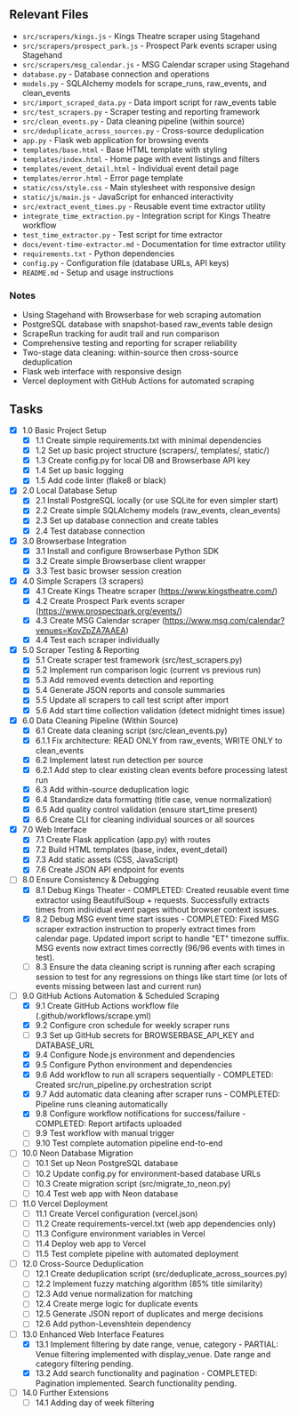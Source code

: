 ## Relevant Files

- `src/scrapers/kings.js` - Kings Theatre scraper using Stagehand
- `src/scrapers/prospect_park.js` - Prospect Park events scraper using Stagehand  
- `src/scrapers/msg_calendar.js` - MSG Calendar scraper using Stagehand
- `database.py` - Database connection and operations
- `models.py` - SQLAlchemy models for scrape_runs, raw_events, and clean_events
- `src/import_scraped_data.py` - Data import script for raw_events table
- `src/test_scrapers.py` - Scraper testing and reporting framework
- `src/clean_events.py` - Data cleaning pipeline (within source)
- `src/deduplicate_across_sources.py` - Cross-source deduplication
- `app.py` - Flask web application for browsing events
- `templates/base.html` - Base HTML template with styling
- `templates/index.html` - Home page with event listings and filters
- `templates/event_detail.html` - Individual event detail page
- `templates/error.html` - Error page template
- `static/css/style.css` - Main stylesheet with responsive design
- `static/js/main.js` - JavaScript for enhanced interactivity
- `src/extract_event_times.py` - Reusable event time extractor utility
- `integrate_time_extraction.py` - Integration script for Kings Theatre workflow
- `test_time_extractor.py` - Test script for time extractor
- `docs/event-time-extractor.md` - Documentation for time extractor utility
- `requirements.txt` - Python dependencies
- `config.py` - Configuration file (database URLs, API keys)
- `README.md` - Setup and usage instructions

### Notes

- Using Stagehand with Browserbase for web scraping automation
- PostgreSQL database with snapshot-based raw_events table design
- ScrapeRun tracking for audit trail and run comparison
- Comprehensive testing and reporting for scraper reliability
- Two-stage data cleaning: within-source then cross-source deduplication
- Flask web interface with responsive design
- Vercel deployment with GitHub Actions for automated scraping

## Tasks

- [x] 1.0 Basic Project Setup
  - [x] 1.1 Create simple requirements.txt with minimal dependencies
  - [x] 1.2 Set up basic project structure (scrapers/, templates/, static/)
  - [x] 1.3 Create config.py for local DB and Browserbase API key
  - [x] 1.4 Set up basic logging
  - [x] 1.5 Add code linter (flake8 or black)
- [x] 2.0 Local Database Setup
  - [x] 2.1 Install PostgreSQL locally (or use SQLite for even simpler start)
  - [x] 2.2 Create simple SQLAlchemy models (raw_events, clean_events)
  - [x] 2.3 Set up database connection and create tables
  - [x] 2.4 Test database connection
- [x] 3.0 Browserbase Integration
  - [x] 3.1 Install and configure Browserbase Python SDK
  - [x] 3.2 Create simple Browserbase client wrapper
  - [x] 3.3 Test basic browser session creation
- [x] 4.0 Simple Scrapers (3 scrapers)
  - [x] 4.1 Create Kings Theatre scraper (https://www.kingstheatre.com/)
  - [x] 4.2 Create Prospect Park events scraper (https://www.prospectpark.org/events/)
  - [x] 4.3 Create MSG Calendar scraper (https://www.msg.com/calendar?venues=KovZpZA7AAEA)
  - [x] 4.4 Test each scraper individually
- [x] 5.0 Scraper Testing & Reporting
  - [x] 5.1 Create scraper test framework (src/test_scrapers.py)
  - [x] 5.2 Implement run comparison logic (current vs previous run)
  - [x] 5.3 Add removed events detection and reporting
  - [x] 5.4 Generate JSON reports and console summaries
  - [x] 5.5 Update all scrapers to call test script after import
  - [x] 5.6 Add start time collection validation (detect midnight times issue)
- [x] 6.0 Data Cleaning Pipeline (Within Source)
  - [x] 6.1 Create data cleaning script (src/clean_events.py)
  - [x] 6.1.1 Fix architecture: READ ONLY from raw_events, WRITE ONLY to clean_events
  - [x] 6.2 Implement latest run detection per source
  - [x] 6.2.1 Add step to clear existing clean events before processing latest run
  - [x] 6.3 Add within-source deduplication logic
  - [x] 6.4 Standardize data formatting (title case, venue normalization)
  - [x] 6.5 Add quality control validation (ensure start_time present)
  - [x] 6.6 Create CLI for cleaning individual sources or all sources
- [x] 7.0 Web Interface
  - [x] 7.1 Create Flask application (app.py) with routes
  - [x] 7.2 Build HTML templates (base, index, event_detail)
  - [x] 7.3 Add static assets (CSS, JavaScript)
  - [x] 7.6 Create JSON API endpoint for events
- [ ] 8.0 Ensure Consistency & Debugging
  - [x] 8.1 Debug Kings Theater - COMPLETED: Created reusable event time extractor using BeautifulSoup + requests. Successfully extracts times from individual event pages without browser context issues.
  - [x] 8.2 Debug MSG event time start issues - COMPLETED: Fixed MSG scraper extraction instruction to properly extract times from calendar page. Updated import script to handle "ET" timezone suffix. MSG events now extract times correctly (96/96 events with times in test).
  - [ ] 8.3 Ensure the data cleaning script is running after each scraping session to test for any regressions on things like start time (or lots of events missing between last and current run)
- [ ] 9.0 GitHub Actions Automation & Scheduled Scraping
  - [x] 9.1 Create GitHub Actions workflow file (.github/workflows/scrape.yml)
  - [x] 9.2 Configure cron schedule for weekly scraper runs
  - [ ] 9.3 Set up GitHub secrets for BROWSERBASE_API_KEY and DATABASE_URL
  - [x] 9.4 Configure Node.js environment and dependencies
  - [x] 9.5 Configure Python environment and dependencies
  - [x] 9.6 Add workflow to run all scrapers sequentially - COMPLETED: Created src/run_pipeline.py orchestration script
  - [x] 9.7 Add automatic data cleaning after scraper runs - COMPLETED: Pipeline runs cleaning automatically
  - [x] 9.8 Configure workflow notifications for success/failure - COMPLETED: Report artifacts uploaded
  - [ ] 9.9 Test workflow with manual trigger
  - [ ] 9.10 Test complete automation pipeline end-to-end
- [ ] 10.0 Neon Database Migration
  - [ ] 10.1 Set up Neon PostgreSQL database
  - [ ] 10.2 Update config.py for environment-based database URLs
  - [ ] 10.3 Create migration script (src/migrate_to_neon.py)
  - [ ] 10.4 Test web app with Neon database
- [ ] 11.0 Vercel Deployment
  - [ ] 11.1 Create Vercel configuration (vercel.json)
  - [ ] 11.2 Create requirements-vercel.txt (web app dependencies only)
  - [ ] 11.3 Configure environment variables in Vercel
  - [ ] 11.4 Deploy web app to Vercel
  - [ ] 11.5 Test complete pipeline with automated deployment
- [ ] 12.0 Cross-Source Deduplication
  - [ ] 12.1 Create deduplication script (src/deduplicate_across_sources.py)
  - [ ] 12.2 Implement fuzzy matching algorithm (85% title similarity)
  - [ ] 12.3 Add venue normalization for matching
  - [ ] 12.4 Create merge logic for duplicate events
  - [ ] 12.5 Generate JSON report of duplicates and merge decisions
  - [ ] 12.6 Add python-Levenshtein dependency
- [ ] 13.0 Enhanced Web Interface Features
  - [x] 13.1 Implement filtering by date range, venue, category - PARTIAL: Venue filtering implemented with display_venue. Date range and category filtering pending.
  - [x] 13.2 Add search functionality and pagination - COMPLETED: Pagination implemented. Search functionality pending.
- [ ] 14.0 Further Extensions
  - [ ] 14.1 Adding day of week filtering
